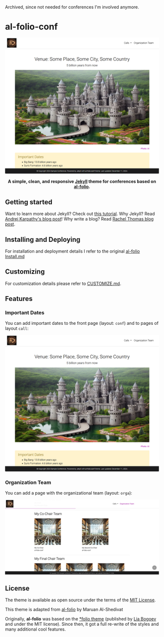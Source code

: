 Archived, since not needed for conferences I'm involved anymore.

# al-folio-conf

<div align="center">

[![Preview](.github/img/example.png)](https://github.com/dfuchss/al-folio-conf)

**A simple, clean, and responsive [Jekyll](https://jekyllrb.com/) theme for conferences based on [al-folio](https://github.com/alshedivat/al-folio).**

</div>

## Getting started

Want to learn more about Jekyll? Check out [this tutorial](https://www.taniarascia.com/make-a-static-website-with-jekyll/). Why Jekyll? Read [Andrej Karpathy's blog post](https://karpathy.github.io/2014/07/01/switching-to-jekyll/)! Why write a blog? Read [Rachel Thomas blog post](https://medium.com/@racheltho/why-you-yes-you-should-blog-7d2544ac1045).

## Installing and Deploying

For installation and deployment details I refer to the original [al-folio Install.md](https://github.com/alshedivat/al-folio/blob/master/INSTALL.md)

## Customizing

For customization details please refer to [CUSTOMIZE.md](CUSTOMIZE.md).

## Features

### Important Dates

You can add important dates to the front page (layout: `conf`) and to pages of layout `call`:

![Example](.github/img/example.png)

### Organization Team

You can add a page with the organizational team (layout: `orga`):

![Organization](.github/img/organization.png)

## License

The theme is available as open source under the terms of the [MIT License](https://github.com/dfuchss/al-folio-conf/blob/master/LICENSE).

This theme is adapted from [al-folio](https://github.com/alshedivat/al-folio) by Maruan Al-Shedivat

Originally, **al-folio** was based on the [\*folio theme](https://github.com/bogoli/-folio) (published by [Lia Bogoev](https://liabogoev.com) and under the MIT license). Since then, it got a full re-write of the styles and many additional cool features.
